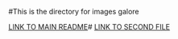 #This is the directory for images galore

[LINK TO MAIN README](../README.md)#
[LINK TO SECOND FILE](../SecondFile.md)
